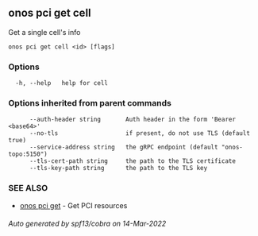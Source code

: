 <!--
SPDX-FileCopyrightText: 2019-present Open Networking Foundation <info@opennetworking.org>

SPDX-License-Identifier: Apache-2.0
-->

## onos pci get cell

Get a single cell's info

```
onos pci get cell <id> [flags]
```

### Options

```
  -h, --help   help for cell
```

### Options inherited from parent commands

```
      --auth-header string       Auth header in the form 'Bearer <base64>'
      --no-tls                   if present, do not use TLS (default true)
      --service-address string   the gRPC endpoint (default "onos-topo:5150")
      --tls-cert-path string     the path to the TLS certificate
      --tls-key-path string      the path to the TLS key
```

### SEE ALSO

* [onos pci get](onos_pci_get.md)	 - Get PCI resources

###### Auto generated by spf13/cobra on 14-Mar-2022
